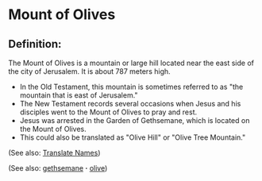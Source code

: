 # Mount of Olives #

## Definition: ##

The Mount of Olives is a mountain or large hill located near the east side of the city of Jerusalem. It is about 787 meters high.

* In the Old Testament, this mountain is sometimes referred to as "the mountain that is east of Jerusalem."
* The New Testament records several occasions when Jesus and his disciples went to the Mount of Olives to pray and rest.
* Jesus was arrested in the Garden of Gethsemane, which is located on the Mount of Olives.
* This could also be translated as "Olive Hill" or "Olive Tree Mountain."

(See also: [Translate Names](https://git.door43.org/Door43/en-ta-translate-vol1/src/master/content/translate_names.md))

(See also: [gethsemane](../other/gethsemane.md) **·** [olive](../other/olive.md))

